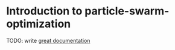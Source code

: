 # Introduction to particle-swarm-optimization

TODO: write [great documentation](http://jacobian.org/writing/what-to-write/)
